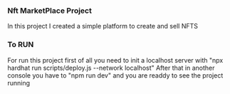 ### Nft MarketPlace Project
In this project I created a simple platform to create and sell NFTS
### To RUN
For run this project first of all you need to init a localhost server with "npx hardhat run scripts/deploy.js --network localhost"
After that in another console you have to "npm run dev" and you are readdy to see the project running